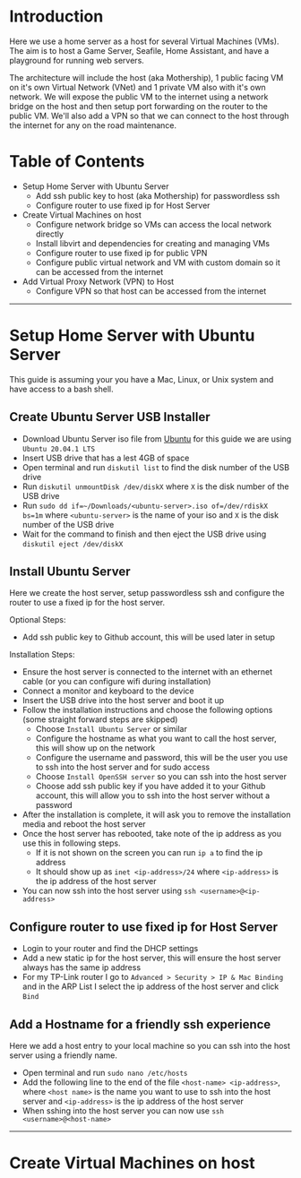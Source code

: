 # Introduction
Here we use a home server as a host for several Virtual Machines (VMs). The aim is to host a Game Server,
Seafile, Home Assistant, and have a playground for running web servers.

The architecture will include the host (aka Mothership), 1 public facing VM on it's own Virtual Network (VNet) and
1 private VM also with it's own network. We will expose the public VM to the internet using a network bridge on the
host and then setup port forwarding on the router to the public VM. We'll also add a VPN so that we can connect to
the host through the internet for any on the road maintenance.

# Table of Contents
- Setup Home Server with Ubuntu Server
  - Add ssh public key to host (aka Mothership) for passwordless ssh
  - Configure router to use fixed ip for Host Server
- Create Virtual Machines on host
  - Configure network bridge so VMs can access the local network directly
  - Install libvirt and dependencies for creating and managing VMs
  - Configure router to use fixed ip for public VPN
  - Configure public virtual network and VM with custom domain so it can be accessed from the internet
- Add Virtual Proxy Network (VPN) to Host
  - Configure VPN so that host can be accessed from the internet

---

# Setup Home Server with Ubuntu Server
This guide is assuming your you have a Mac, Linux, or Unix system and have access to a bash shell.

## Create Ubuntu Server USB Installer
- Download Ubuntu Server iso file from [Ubuntu](https://ubuntu.com/download/server) for this guide we are using `Ubuntu 20.04.1 LTS`
- Insert USB drive that has a lest 4GB of space
- Open terminal and run `diskutil list` to find the disk number of the USB drive
- Run `diskutil unmountDisk /dev/diskX` where `X` is the disk number of the USB drive
- Run `sudo dd if=~/Downloads/<ubuntu-server>.iso of=/dev/rdiskX bs=1m` where `<ubuntu-server>` is the name of your iso and `X` is the disk number of the USB drive
- Wait for the command to finish and then eject the USB drive using `diskutil eject /dev/diskX`

## Install Ubuntu Server
Here we create the host server, setup passwordless ssh and configure the router to use a fixed ip for the host server.

Optional Steps:
- Add ssh public key to Github account, this will be used later in setup

Installation Steps:
- Ensure the host server is connected to the internet with an ethernet cable (or you can configure wifi during installation)
- Connect a monitor and keyboard to the device
- Insert the USB drive into the host server and boot it up
- Follow the installation instructions and choose the following options (some straight forward steps are skipped)
  - Choose `Install Ubuntu Server` or similar
  - Configure the hostname as what you want to call the host server, this will show up on the network
  - Configure the username and password, this will be the user you use to ssh into the host server and for sudo access
  - Choose `Install OpenSSH server` so you can ssh into the host server
  - Choose add ssh public key if you have added it to your Github account, this will allow you to ssh into the host server without a password
- After the installation is complete, it will ask you to remove the installation media and reboot the host server
- Once the host server has rebooted, take note of the ip address as you use this in following steps.
  - If it is not shown on the screen you can run `ip a` to find the ip address
  - It should show up as `inet <ip-address>/24` where `<ip-address>` is the ip address of the host server
- You can now ssh into the host server using `ssh <username>@<ip-address>`

## Configure router to use fixed ip for Host Server
- Login to your router and find the DHCP settings
- Add a new static ip for the host server, this will ensure the host server always has the same ip address
- For my TP-Link router I go to `Advanced > Security > IP & Mac Binding` and in the ARP List I select the ip address of the host server and click `Bind`

## Add a Hostname for a friendly ssh experience
Here we add a host entry to your local machine so you can ssh into the host server using a friendly name.

- Open terminal and run `sudo nano /etc/hosts`
- Add the following line to the end of the file `<host-name> <ip-address>`, where `<host name>` is the name you want to use to ssh into the
host server and `<ip-address>` is the ip address of the host server
- When sshing into the host server you can now use `ssh <username>@<host-name>`

---

# Create Virtual Machines on host
